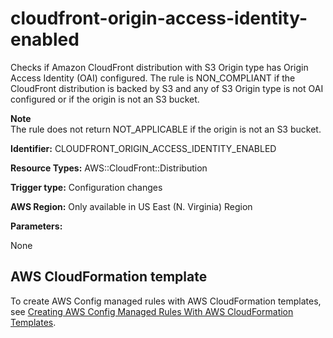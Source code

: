 # cloudfront\-origin\-access\-identity\-enabled<a name="cloudfront-origin-access-identity-enabled"></a>

Checks if Amazon CloudFront distribution with S3 Origin type has Origin Access Identity \(OAI\) configured\. The rule is NON\_COMPLIANT if the CloudFront distribution is backed by S3 and any of S3 Origin type is not OAI configured or if the origin is not an S3 bucket\.

**Note**  
The rule does not return NOT\_APPLICABLE if the origin is not an S3 bucket\.

**Identifier:** CLOUDFRONT\_ORIGIN\_ACCESS\_IDENTITY\_ENABLED

**Resource Types:** AWS::CloudFront::Distribution

**Trigger type:** Configuration changes

**AWS Region:** Only available in US East \(N\. Virginia\) Region

**Parameters:**

None  

## AWS CloudFormation template<a name="w2aac12c33c15b9c93c19"></a>

To create AWS Config managed rules with AWS CloudFormation templates, see [Creating AWS Config Managed Rules With AWS CloudFormation Templates](aws-config-managed-rules-cloudformation-templates.md)\.
